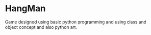 # HangMan
Game designed using basic python programming and using class and object concept and also python art.
